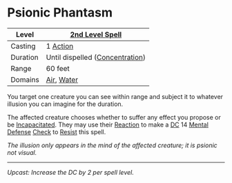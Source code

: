 # Psionic Phantasm

| Level    | [2nd Level Spell](2nd%20Level%20Spells.md)                                   |
| -------- | ---------------------------------------------------------------------------- |
| Casting  | 1 [Action](../../../../Game%20Procedures/Core%20Procedures/Action.md)        |
| Duration | Until dispelled ([Concentration](../../Concentration.md))                    |
| Range    | 60 feet                                                                      |
| Domains  | [Air](../../Spell%20Domains/Air.md), [Water](../../Spell%20Domains/Water.md) |

You target one creature you can see within range and subject it to whatever illusion you can imagine for the duration.

The affected creature chooses whether to suffer any effect you propose or be [Incapacitated](../../../../Game%20Procedures/Conditions/Incapacitated.md). They may use their [Reaction](../../../../Game%20Procedures/Combat/Reaction.md) to make a [DC](../../../../Game%20Procedures/Core%20Procedures/DC.md) 14 [Mental Defense](../../../../Player%20Characters/Derived%20Statistics/Mental%20Defense.md) [Check](../../../../Game%20Procedures/Core%20Procedures/Check.md) to [Resist](../../Resist.md) this spell.

*The illusion only appears in the mind of the affected creature; it is psionic not visual.*

---
*Upcast: Increase the DC by 2 per spell level.*
